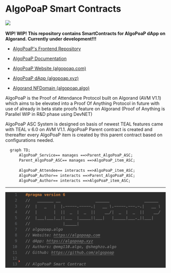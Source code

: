 # AlgoPoaP Smart Contracts 
![](https://avatars.githubusercontent.com/u/106061767?s=96&v=4)

**WIP! WIP! This repository contains SmartContracts for AlgoPoaP dApp on Algorand. Currently under development!!!**

- [AlgoPoaP's Frontend Repository](https://github.com/AlgoPoaP/algopoap)

- [AlgoPoaP Documentation](https://github.com/AlgoPoaP)

- [AlgoPoaP Website (algopoap.com)](https://algopoap.com)

- [AlgoPoaP dApp (algopoap.xyz)](https://algopoap.xyz)
 
- [Algorand NFDomain (algopoap.algo)](https://app.nf.domains/name/algopoap.algo)

AlgoPoaP is the Proof of Attendance Protocol built on Algorand (AVM V1.1) which aims to be elevated into a Proof Of Anything Protocol in future with use of already in beta state proofs feature on Algorand (Proof of Anything is Parallel WIP in R&D phase using DevNET)

AlgoPoaP ASC System is designed on basis of newest TEAL features came with TEAL v 6.0 on AVM V1.1. AlgoPoaP Parent contract is created and thereafter every AlgoPoaP item is created by this parent contract based on configurations needed.


```mermaid
  graph TD;
      AlgoPoaP_Service== manages ==>Parent_AlgoPoaP_ASC;
      Parent_AlgoPoaP_ASC== manages ==>AlgoPoaP_item_ASC;
      
      AlgoPoaP_Attendee== interacts ==>AlgoPoaP_item_ASC;
      AlgoPoaP_Author== interacts ==>Parent_AlgoPoaP_ASC;
      AlgoPoaP_Author== interacts ==>AlgoPoaP_item_ASC;
```

----
![](/algopoap-card.png)


